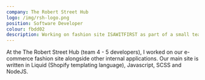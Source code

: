 ```yaml
---
company: The Robert Street Hub
logo: /img/rsh-logo.png
position: Software Developer
colour: fbdd02
description: Working on fashion site ISAWITFIRST as part of a small team. Working in a high pressure environment getting features finished and tested.
---
```


At the The Robert Street Hub (team 4 - 5 developers), I worked on our e-commerce fashion site alongside other internal applications. Our main site is written in Liquid (Shopify templating language), Javascript, SCSS and NodeJS.
